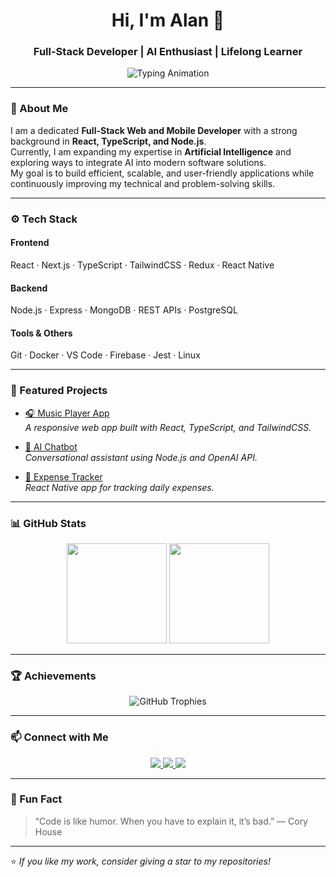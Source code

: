 <!-- Alan's Professional GitHub Profile README -->

<h1 align="center">Hi, I'm Alan 👋</h1>
<h3 align="center">Full-Stack Developer | AI Enthusiast | Lifelong Learner</h3>

<p align="center">
  <img src="https://readme-typing-svg.herokuapp.com?font=Fira+Code&weight=500&size=22&pause=1000&color=00C8FF&center=true&vCenter=true&width=600&lines=Full-Stack+Developer;React+%7C+TypeScript+%7C+Node.js;AI+and+Machine+Learning+Explorer" alt="Typing Animation" />
</p>

---

### 🧠 About Me
I am a dedicated **Full-Stack Web and Mobile Developer** with a strong background in **React, TypeScript, and Node.js**.  
Currently, I am expanding my expertise in **Artificial Intelligence** and exploring ways to integrate AI into modern software solutions.  
My goal is to build efficient, scalable, and user-friendly applications while continuously improving my technical and problem-solving skills.

---

### ⚙️ Tech Stack
#### **Frontend**
React · Next.js · TypeScript · TailwindCSS · Redux · React Native  
#### **Backend**
Node.js · Express · MongoDB · REST APIs · PostgreSQL  
#### **Tools & Others**
Git · Docker · VS Code · Firebase · Jest · Linux  

---

### 🚀 Featured Projects
- [🎧 Music Player App](https://github.com/example/music-player)  
  *A responsive web app built with React, TypeScript, and TailwindCSS.*

- [🧠 AI Chatbot](https://github.com/example/ai-chatbot)  
  *Conversational assistant using Node.js and OpenAI API.*

- [📱 Expense Tracker](https://github.com/example/expense-tracker)  
  *React Native app for tracking daily expenses.*

---

### 📊 GitHub Stats
<p align="center">
  <img height="160em" src="https://github-readme-stats.vercel.app/api?username=alan-dev&show_icons=true&theme=tokyonight&count_private=true" />
  <img height="160em" src="https://github-readme-stats.vercel.app/api/top-langs/?username=alan-dev&layout=compact&theme=tokyonight" />
</p>

---

### 🏆 Achievements
<p align="center">
  <img src="https://github-profile-trophy.vercel.app/?username=alan-dev&theme=darkhub&margin-w=10&margin-h=10" alt="GitHub Trophies" />
</p>

---

### 📫 Connect with Me
<p align="center">
  <a href="https://linkedin.com/in/example" target="_blank">
    <img src="https://img.shields.io/badge/LinkedIn-0077B5?style=for-the-badge&logo=linkedin&logoColor=white"/>
  </a>
  <a href="mailto:alan@example.com">
    <img src="https://img.shields.io/badge/Email-D14836?style=for-the-badge&logo=gmail&logoColor=white"/>
  </a>
  <a href="https://example-portfolio.com" target="_blank">
    <img src="https://img.shields.io/badge/Portfolio-000000?style=for-the-badge&logo=vercel&logoColor=white"/>
  </a>
</p>

---

### 🧩 Fun Fact
> “Code is like humor. When you have to explain it, it’s bad.” — Cory House

---

⭐️ *If you like my work, consider giving a star to my repositories!*
